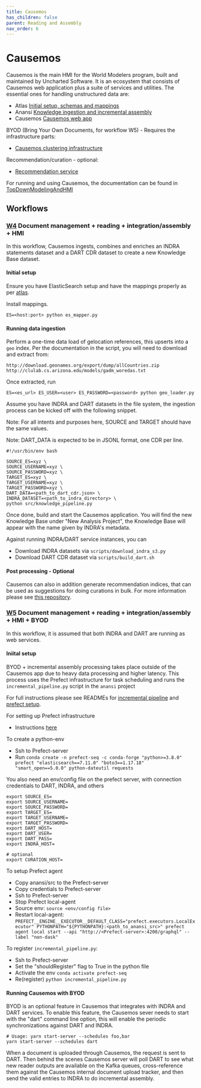 ```yaml
---
title: Causemos
has_children: false
parent: Reading and Assembly
nav_order: 6
---
```

# Causemos
Causemos is the main HMI for the World Modelers program, built and maintained by Uncharted Software.
It is an ecosystem that consists of Causemos web application plus a suite of services and utilities. The essential ones for handling unstructured data are:
- Atlas [Initial setup, schemas and mappings](https://github.com/uncharted-causemos/atlas)
- Anansi [Knowledge ingestion and incremental assembly](https://github.com/uncharted-causemos/anansi)
- Causemos [Causemos web app](https://github.com/uncharted-causemos/causemos)

BYOD (Bring Your Own Documents, for workflow W5) - Requires the infrastructure parts:
- [Causemos clustering infrastructure](https://github.com/uncharted-causemos/slow-tortoise)

Recommendation/curation - optional:
- [Recommendation service](https://github.com/uncharted-causemos/wm-curation-recommendation)

For running and using Causemos, the documentation can be found in [TopDownModelingAndHMI](https://github.com/WorldModelers/TopDownModelingAndHMI)

## Workflows

<a id="w4"></a>
### [W4](index.html#w4) Document management + reading + integration/assembly + HMI

In this workflow, Causemos ingests, combines and enriches an INDRA statements dataset and a DART CDR dataset to create a new Knowledge Base dataset.


#### Initial setup
Ensure you have ElasticSearch setup and have the mappings properly as per [atlas](https://github.com/uncharted-causemos/atlas). 

Install mappings.

```
ES=<host:port> python es_mapper.py
```


#### Running data ingestion
Perform a one-time data load of gelocation references, this upserts into a `geo` index. Per the documentation in the script, you will need to download and extract from:

```
http://download.geonames.org/export/dump/allCountries.zip
http://clulab.cs.arizona.edu/models/gadm_woredas.txt
```

Once extracted, run

```
ES=<es_url> ES_USER=<user> ES_PASSWORD=<password> python geo_loader.py
```

Assume you have INDRA and DART datasets in the file system, the ingestion process can be kicked off with the following snippet.

Note: For all intents and purposes here, SOURCE and TARGET should have the same values.

Note: DART_DATA is expected to be in JSONL format, one CDR per line.

```
#!/usr/bin/env bash

SOURCE_ES=xyz \
SOURCE_USERNAME=xyz \
SOURCE_PASSWORD=xyz \
TARGET_ES=xyz \
TARGET_USERNAME=xyz \
TARGET_PASSWORD=xyz \
DART_DATA=<path_to_dart_cdr.json> \
INDRA_DATASET=<path_to_indra_directory> \
python src/knowledge_pipeline.py
```

Once done, build and start the Causemos application. You will find the new Knowledge Base under "New Analysis Project", the Knowledge Base
will appear with the name given by INDRA's metadata.


Against running INDRA/DART service instances, you can
- Download INDRA datasets via `scripts/download_indra_s3.py`
- Download DART CDR dataset via `scripts/build_dart.sh`


#### Post processing - Optional
Causemos can also in addition generate recommendation indices, that can be used as suggestions for doing curations in bulk. For more 
information please see [this repository](https://github.com/uncharted-causemos/wm-curation-recommendation).


<a id="w5"></a>
### [W5](index.html#w5) Document management + reading + integration/assembly + HMI + BYOD
In this workflow, it is assumed that both INDRA and DART are running as web services.


#### Iniital setup
BYOD + incremental assembly processing takes place outside of the Causemos app due to heavy data processing and higher latency. 
This process uses the Prefect infrastructure for task scheduling and runs the `incremental_pipeline.py` script in the `anansi` project

For full instructions please see READMEs for [incremental pipeline](https://github.com/uncharted-causemos/anansi) and [prefect setup](https://github.com/uncharted-causemos/slow-tortoise/blob/master/infra/prefect/setup.md).


For setting up Prefect infrastructure
- Instructions [here](https://github.com/uncharted-causemos/slow-tortoise/blob/master/infra/prefect/setup.md)


To create a python-env
- Ssh to Prefect-server
- Run `conda create -n prefect-seq -c conda-forge "python>=3.8.0" prefect "elasticsearch==7.11.0" "boto3==1.17.18" "smart_open==5.0.0" python-dateutil requests`


You also need an env/config file on the prefect server, with connection credentials to DART, INDRA, and others

```
export SOURCE_ES=
export SOURCE_USERNAME=
export SOURCE_PASSWORD=
export TARGET_ES=
export TARGET_USERNAME=
export TARGET_PASSWORD=
export DART_HOST=
export DART_USER=
export DART_PASS=
export INDRA_HOST=

# optional
export CURATION_HOST=
```

To setup Prefect agent
- Copy anansi/src to the Prefect-server
- Copy credentials to Prefect-server
- Ssh to Prefect-server
- Stop Prefect local-agent
- Source env: `source <env/config file>`
- Restart local-agent: `PREFECT__ENGINE__EXECUTOR__DEFAULT_CLASS="prefect.executors.LocalExecutor" PYTHONPATH="${PYTHONPATH}:<path_to_anansi_src>" prefect agent local start --api "http://<Prefect-server>:4200/graphql" --label "non-dask"`


To register `incremental_pipeline.py`:
- Ssh to Prefect-server
- Set the "shouldRegister" flag to True in the python file
- Activate the env `conda activate prefect-seq`
- Re(register) `python incremental_pipeline.py`


#### Running Causemos with BYOD
BYOD is an optional feature in Causemos that integrates with INDRA and DART services. To
enable this feature, the  Causemos sever needs to start with the "dart" command line option, this will enable the periodic
synchronizations against DART and INDRA.

```
# Usage: yarn start-server --schedules foo,bar
yarn start-server --schedules dart
```

When a document is uploaded through Causemos, the request is sent to DART. Then behind the scenes Causemos server will poll DART
to see what new reader outputs are available on the Kafka queues, cross-reference them against the Causemos internal document upload tracker,
and then send the valid entries to INDRA to do incremental assembly.
